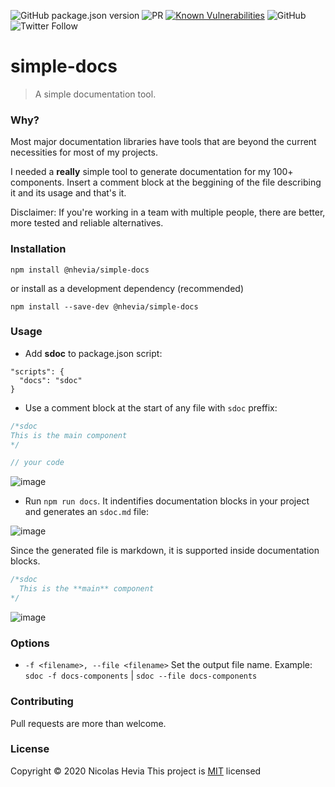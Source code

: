 ![GitHub package.json version](https://img.shields.io/github/package-json/v/nhevia/simple-docs?style=flat-square) ![PR](https://img.shields.io/badge/PRs-welcome-brightgreen.svg?style=flat-square) [![Known Vulnerabilities](https://snyk.io/test/github/nhevia/simple-docs/badge.svg?targetFile=package.json)](https://snyk.io/test/github/nhevia/simple-docs?targetFile=package.json) ![GitHub](https://img.shields.io/github/license/nhevia/simple-docs?style=flat-square) ![Twitter Follow](https://img.shields.io/twitter/follow/n_hevia?style=social)

# simple-docs

> A simple documentation tool.

### Why?

Most major documentation libraries have tools that are beyond the current necessities for most of my projects.

I needed a **really** simple tool to generate documentation for my 100+ components. Insert a comment block at the beggining of the file describing it and its usage and that's it.

Disclaimer: If you're working in a team with multiple people, there are better, more tested and reliable alternatives.

### Installation

`npm install @nhevia/simple-docs`

or install as a development dependency (recommended)

`npm install --save-dev @nhevia/simple-docs`

### Usage

- Add **sdoc** to package.json script:

```
"scripts": {
  "docs": "sdoc"
}
```

- Use a comment block at the start of any file with `sdoc` preffix:

```javascript
/*sdoc
This is the main component
*/

// your code
```

![image](https://user-images.githubusercontent.com/50466554/91441610-d4a84480-e870-11ea-9459-9d2e22c56370.png)

- Run `npm run docs`. It indentifies documentation blocks in your project and generates an `sdoc.md` file:

![image](https://user-images.githubusercontent.com/50466554/91441844-323c9100-e871-11ea-8f6b-68f979038b5d.png)

Since the generated file is markdown, it is supported inside documentation blocks.

```javascript
/*sdoc
  This is the **main** component
*/
```

![image](https://user-images.githubusercontent.com/50466554/91442173-b727aa80-e871-11ea-9a97-b54b94d9d72a.png)

### Options

- `-f <filename>, --file <filename>`
Set the output file name. Example:
`sdoc -f docs-components` | `sdoc --file docs-components`

### Contributing

Pull requests are more than welcome. 


### License

Copyright © 2020 Nicolas Hevia
This project is [MIT](https://opensource.org/licenses/MIT) licensed

